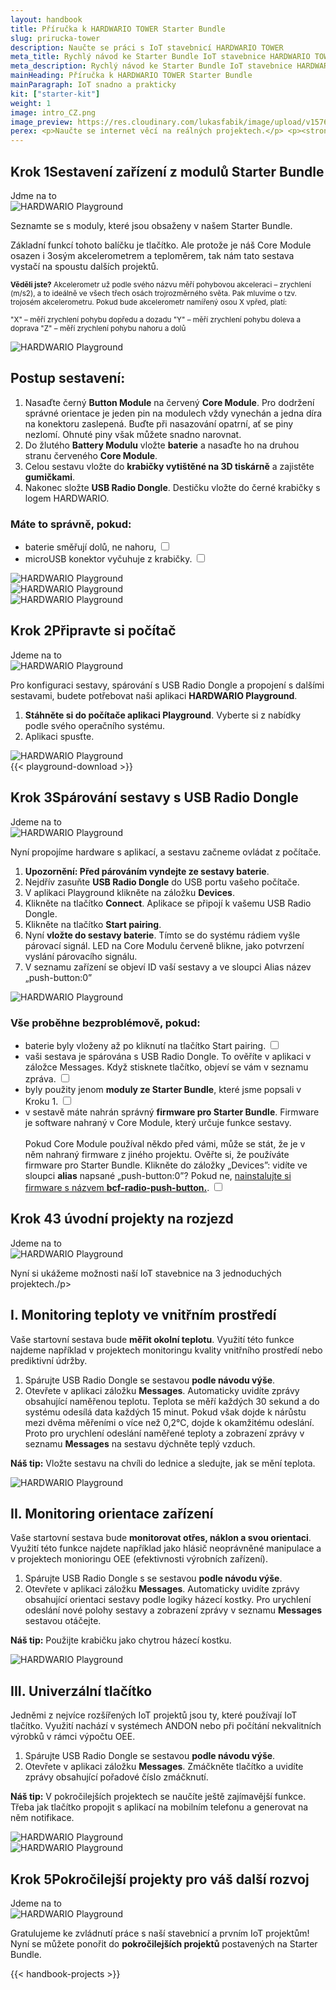 ```yaml
---
layout: handbook
title: Příručka k HARDWARIO TOWER Starter Bundle
slug: prirucka-tower
description: Naučte se práci s IoT stavebnicí HARDWARIO TOWER
meta_title: Rychlý návod ke Starter Bundle IoT stavebnice HARDWARIO TOWER
meta_description: Rychlý návod ke Starter Bundle IoT stavebnice HARDWARIO TOWER - jak si sestavit zařízení a jak ho naprogramovat a spárovat v aplikaci Playground
mainHeading: Příručka k HARDWARIO TOWER Starter Bundle
mainParagraph: IoT snadno a prakticky
kit: ["starter-kit"]
weight: 1
image: intro_CZ.png
image_preview: https://res.cloudinary.com/lukasfabik/image/upload/v1576055326/blog/bigclown-renamed-hardwario/hardwario.jpg
perex: <p>Naučte se internet věcí na reálných projektech.</p> <p><strong>HARDWARIO TOWER</strong> je průmyslová stavebnice, se kterou si jednoduše postavíte váš <strong>Internet věcí</strong> (IoT). Stavebnice obsahuje více než 50 modulů, ze kterých se snadno staví IoT zařízení pro průmysl 4.0, aktivní STEM vzdělávání a projekty chytré domácnosti. Vytvořené IoT prvky mají velmi nízkou spotřebu a dokáží běžet z baterií po dobu několika let. Stavebnice je open-source, v průmyslové kvalitě a s širokou nabídkou IoT konektivity. Součástí je aplikace Playground pro správu zařízení a nastavení funkcí. </p><p>Základní sadou pro začátek je <strong>Starter Bundle</strong>, který lze sandno rozšířit o další moduly. Tato příručka vás seznámí s jednotlivými prvky stavebnice, provede vás postavením prvního IoT zařízení a úvodními projekty.</p>
---
```

<div class="collapsor__item">
<div class="collapsor__header">
<div class="row">
<div class = "col-md-6 align-self-center">
<h2><span>Krok 1</span>Sestavení zařízení z modulů Starter Bundle</h2>
<span class = "font-red font-font2 font-weight-bold font-15 text-decoration-underline">Jdme na to</span>
</div>
<div class = "col-md-6 align-self-center">
<img src="/_assets/images/starter-kit/2-ilustrace-devce-sestavuje-KIT-korektura.png" alt="HARDWARIO Playground" style = "max-width:100%">
</div>
</div>
</div>

<div class="collapsor__body">
<div class="row">
<div class = "col-md-6 align-self-center">
<div class = "handbook__perex">
<p>Seznamte se s moduly, které jsou obsaženy v našem Starter Bundle.</p>
</div>
<p>Základní funkcí tohoto balíčku je tlačítko. Ale protože je náš Core Module osazen i 3osým akcelerometrem a teploměrem, tak nám tato sestava vystačí na spoustu dalších projektů.</p>
<p><small><strong>Věděli jste?</strong> Akcelerometr už podle svého názvu měří pohybovou akceleraci – zrychlení (m/s2), a to ideálně ve všech třech osách trojrozměrného světa. Pak mluvíme o tzv. trojosém akcelerometru. Pokud bude akcelerometr namířený osou X vpřed, platí:

"X" – měří zrychlení pohybu dopředu a dozadu
"Y" – měří zrychlení pohybu doleva a doprava
"Z" – měří zrychlení pohybu nahoru a dolů
</small></p>
</div>
<div class = "col-md-6 align-self-center">
<img src="/_assets/images/starter-kit/3-infografika-dily-kitu.png" alt="HARDWARIO Playground" style = "max-width:100%">
</div>
</div>

<div class="row">
<div class = "col-12">
<h2 class = "handbook__title">Postup sestavení:</h2>
</div>
<div class = "col-md-6 align-self-center">
<ol>
<li>Nasaďte černý <strong>Button Module</strong> na červený <strong>Core Module</strong>. Pro dodržení správné orientace je jeden pin na modulech vždy vynechán a jedna díra na konektoru zaslepená. Buďte při nasazování opatrní, ať se piny nezlomí. Ohnuté piny však můžete snadno narovnat.</li>
<li>Do žlutého <strong>Battery Modulu</strong> vložte <strong>baterie</strong> a nasaďte ho na druhou stranu červeného <strong>Core Module</strong>.</li>
<li>Celou sestavu vložte do <strong>krabičky vytištěné na 3D tiskárně</strong> a zajistěte <strong>gumičkami</strong>.</li>
<li>Nakonec složte <strong>USB Radio Dongle</strong>. Destičku vložte do černé krabičky s logem HARDWARIO.</li>
</ol>

<h3>Máte to správně, pokud:</h3>
<ul class = "checklist">
<li>
<label class="checkbox">baterie směřují dolů, ne nahoru,
<input type="checkbox">
<span class="checkmark"></span>
</label>
</li>
<li>
<label class="checkbox">microUSB konektor vyčuhuje z krabičky.
<input type="checkbox">
<span class="checkmark"></span>
</label>
</li>
</ul>
</div>
<div class = "col-md-6 align-self-center">
<img src="/_assets/images/starter-kit/skladacka.gif" alt="HARDWARIO Playground" style = "max-width:100%">
</div>

<div class = "col-md-6 align-self-center">
<img src="/_assets/images/starter-kit/mas-to-dobre-1.jpg" alt="HARDWARIO Playground" style = "max-width:100%">
</div>
<div class = "col-md-6 align-self-center">
<img src="/_assets/images/starter-kit/mas-to-dobre-2.jpg" alt="HARDWARIO Playground" style = "max-width:100%">
</div>
</div>
</div>
</div>


<div class="collapsor__item">
<div class="collapsor__header">
<div class="row">
<div class = "col-md-6 align-self-center">
<h2><span>Krok 2</span>Připravte si počítač</h2>
<span class = "font-red font-font2 font-weight-bold font-15 text-decoration-underline">Jdeme na to</span>
</div>
<div class = "col-md-6 align-self-center">
<img src="/_assets/images/starter-kit/4-ilustrace-kluk-u-PC-s-KITem.png" alt="HARDWARIO Playground" style = "max-width:100%">
</div>
</div>

</div>

<div class="collapsor__body">
<div class="row">
<div class = "col-md-6 align-self-center ">
<div class = "handbook__perex">
<p>Pro konfiguraci sestavy, spárování s USB Radio Dongle a propojení s dalšími sestavami, budete potřebovat naši aplikaci <strong>HARDWARIO Playground</strong>. </p>
</div>
<ol>
<li><strong>Stáhněte si do počítače aplikaci Playground</strong>. Vyberte si z nabídky podle svého operačního systému.</li>
<li>Aplikaci spusťte.</li>
</ol>
</div>
<div class = "col-md-6 align-self-center text-center">
<img src="/_assets/images/starter-kit/gif-ikonka-playground.gif" alt="HARDWARIO Playground" style = "max-width:100%">
</div>
<div class = "col-md-8 text-left">
{{< playground-download >}}
</div>
</div>

</div>
</div>

<div class="collapsor__item">
<div class="collapsor__header">
<div class="row">
<div class = "col-md-6 align-self-center">
<h2><span>Krok 3</span>Spárování sestavy s USB Radio Dongle</h2>
<span class = "font-red font-font2 font-weight-bold font-15 text-decoration-underline">Jdeme na to</span>
</div>
<div class = "col-md-6 align-self-center">
<img src="/_assets/images/starter-kit/5-ilustrace-kluk-zapojuje-Dongle.png" alt="HARDWARIO Playground" style = "max-width:100%">
</div>
</div>

</div>

<div class="collapsor__body">
<div class="row justify-content-center">
<div class = "col-md-8 text-center">
<div class = "handbook__perex">
<p>Nyní propojíme hardware s aplikací, a sestavu začneme ovládat z počítače.</p>
</div>
</div>
</div>
<div class="row">
<div class = "col-md-6">
<ol>
<li><strong>Upozornění: Před párováním vyndejte ze sestavy baterie</strong>. </li>
<li>Nejdřív zasuňte <strong>USB Radio Dongle</strong> do USB portu vašeho počítače.</li>
<li>V aplikaci Playground klikněte na záložku <strong>Devices</strong>.</li>
<li>Klikněte na tlačítko <strong>Connect</strong>. Aplikace se připojí k vašemu USB Radio Dongle.</li>
<li>Klikněte na tlačítko <strong>Start pairing</strong>.</li>
<li>Nyní <strong>vložte do sestavy baterie</strong>. Tímto se do systému rádiem vyšle párovací signál. LED na Core Modulu červeně blikne, jako potvrzení vyslání párovacího signálu. </li>
<li>V seznamu zařízení se objeví ID vaší sestavy a ve sloupci Alias název „push-button:0” </li>
</ol>
</div>
<div class = "col-md-6">
<img src="/_assets/images/starter-kit/connect-gif.gif" alt="HARDWARIO Playground" style = "max-width:100%">
</div>
</div>
<div class="row">
<div class = "col-md-8">
<h3>Vše proběhne bezproblémově, pokud:</h3>
<ul class = "checklist">
<li>
<label class="checkbox">baterie byly vloženy až po kliknutí na tlačítko Start pairing.
<input type="checkbox">
<span class="checkmark"></span>
</label>
</li>
<li>
<label class="checkbox">vaši sestava je spárována s USB Radio Dongle. To ověříte v aplikaci v záložce Messages. Když stisknete tlačítko, objeví se vám v seznamu zpráva.
<input type="checkbox">
<span class="checkmark"></span>
</label>
</li>
<li>
<label class="checkbox">byly použity jenom <strong>moduly ze Starter Bundle</strong>, které jsme popsali v Kroku 1.
<input type="checkbox">
<span class="checkmark"></span>
</label>
</li>
<li>
<label class="checkbox">v sestavě máte nahrán správný <strong>firmware pro Starter Bundle</strong>. Firmware je software nahraný v Core Module, který určuje funkce sestavy.<br/><br/>
Pokud Core Module používal někdo před vámi, může se stát, že je v něm nahraný firmware z jiného projektu. Ověřte si, že používáte firmware pro Starter Bundle. Klikněte do záložky „Devices”: vidíte ve sloupci <strong>alias</strong> napsané „push-button:0”? Pokud ne, <a href = "/cs/academy/jak-nahrat-firmware/">nainstalujte si firmware s názvem <strong>bcf-radio-push-button.</strong></a>.
<input type="checkbox">
<span class="checkmark"></span>
</label>
</li>
</ul>
</div>
</div>
</div>
</div>


<div class="collapsor__item">
<div class="collapsor__header">
<div class="row">
<div class = "col-md-6 align-self-center">
<h2><span>Krok 4</span>3 úvodní projekty na rozjezd</h2>
<span class = "font-red font-font2 font-weight-bold font-15 text-decoration-underline">Jdeme na to</span>
</div>
<div class = "col-md-6 align-self-center">
<img src="/_assets/images/starter-kit/6-ilustrace-devce-meri-teplotu.png" alt="HARDWARIO Playground" style = "max-width:100%">
</div>
</div>

</div>

<div class="collapsor__body">
<div class="row justify-content-center">
<div class = "col-md-9 handbook__perex text-center">
<p>Nyní si ukážeme možnosti naší IoT stavebnice na 3 jednoduchých projektech./p>
</div>
</div>
<div class="row">
<div class = "col-12">
<h2 class = "handbook__title">I. Monitoring teploty ve vnitřním prostředí</h2>
</div>
<div class = "col-md-6">

<p>Vaše startovní sestava bude <strong>měřit okolní teplotu</strong>. Využití této funkce najdeme například v projektech monitoringu kvality vnitřního prostředí nebo prediktivní údržby.</p>

<ol>
<li>Spárujte USB Radio Dongle se sestavou <strong>podle návodu výše</strong>.</li>
<li>Otevřete v aplikaci záložku <strong>Messages</strong>. Automaticky uvidíte zprávy obsahující naměřenou teplotu. Teplota se měří každých 30 sekund a do systému odesílá data každých 15 minut. Pokud však dojde k nárůstu mezi dvěma měřeními o více než 0,2°C, dojde k okamžitému odeslání. Proto pro urychlení odeslání naměřené teploty a zobrazení zprávy v seznamu <strong>Messages</strong> na sestavu dýchněte teplý vzduch.</strong></li>
</ol>
<p><strong>Náš tip:</strong> Vložte sestavu na chvíli do lednice a sledujte, jak se mění teplota.</p>

</div>
<div class = "col-md-6">
<img src="/_assets/images/starter-kit/mereni-dechu.png" alt="HARDWARIO Playground" style = "max-width:100%">
</div>
</div>

<div class="row">
<div class = "col-12 ">
<h2 class = "handbook__title">II. Monitoring orientace zařízení</h2>
</div>
<div class = "col-md-6">
<p>Vaše startovní sestava bude <strong>monitorovat otřes, náklon a svou orientaci</strong>. Využití této funkce najdete například jako hlásič neoprávněné manipulace a v projektech monioringu OEE (efektivnosti výrobních zařízení).</p>
<ol>
<li>Spárujte USB Radio Dongle s se sestavou <strong>podle návodu výše</strong>.</li>
<li>Otevřete v aplikaci záložku <strong>Messages</strong>. Automaticky uvidíte zprávy obsahující orientaci sestavy podle logiky házecí kostky. Pro urychlení odeslání nové polohy sestavy a zobrazení zprávy v seznamu <strong>Messages</strong> sestavou otáčejte.</strong></li>
</ol>
<p><strong>Náš tip:</strong> Použijte krabičku jako chytrou házecí kostku.</p>
</div>
<div class = "col-md-6">
<img src="/_assets/images/starter-kit/zmena-polohy.png" alt="HARDWARIO Playground" style = "max-width:100%">
</div>
</div>

<div class="row">
<div class = "col-12">
<h2 class = "handbook__title">III. Univerzální tlačítko</h2>
</div>
<div class = "col-md-6">
<p>Jedněmi z nejvíce rozšířených IoT projektů jsou ty, které používají IoT tlačítko. Využití nachází v systémech ANDON nebo při počítání nekvalitních výrobků v rámci výpočtu OEE.</p>
<ol>
<li>Spárujte USB Radio Dongle se sestavou <strong>podle návodu výše</strong>.</li>
<li>Otevřete v aplikaci záložku <strong>Messages</strong>. Zmáčkněte tlačítko a uvidíte zprávy obsahující pořadové číslo zmáčknutí.</strong></li>
</ol>
<p><strong>Náš tip:</strong> V pokročilejších projektech se naučíte ještě zajímavější funkce. Třeba jak tlačítko propojit s aplikací na mobilním telefonu a generovat na něm notifikace.</p>

</div>
<div class = "col-md-6">
<img src="/_assets/images/starter-kit/pocitani-akce.png" alt="HARDWARIO Playground" style = "max-width:100%">
</div>
</div>

<div class="row justify-content-center">
<div class = "col-md-8">
<img src="/_assets/images/starter-kit/9-komiks.png" alt="HARDWARIO Playground" style = "max-width:100%">
</div>
</div>
</div>
</div>

<div class="collapsor__item">
<div class="collapsor__header">
<div class="row">
<div class = "col-md-6 align-self-center">
<h2><span>Krok 5</span>Pokročilejší projekty pro váš další rozvoj</h2>
<span class = "font-red font-font2 font-weight-bold font-15 text-decoration-underline">Jdeme na to</span>
</div>
<div class = "col-md-6 align-self-center">
<img src="/_assets/images/starter-kit/7-ilustrace-kluk-sestavuje-zvonek.png" alt="HARDWARIO Playground" style = "max-width:100%">
</div>
</div>

</div>

<div class="collapsor__body">
<div class="row justify-content-center">
<div class = "col-md-8 handbook__perex text-center">
<p>Gratulujeme ke zvládnutí práce s naší stavebnicí a prvním IoT projektům! Nyní se můžete ponořit do <strong>pokročilejších projektů</strong> postavených na Starter Bundle.</p>
</div>
</div>

{{< handbook-projects >}}
</div>
</div>
